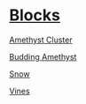 # [Blocks](/en_us/loot_table/blocks/README.md)

[Amethyst Cluster](/en_us/loot_table/blocks/amethyst_cluster.md)

[Budding Amethyst](/en_us/loot_table/blocks/budding_amethyst.md)

[Snow](/en_us/loot_table/blocks/snow.md)

[Vines](/en_us/loot_table/blocks/vine.md)

